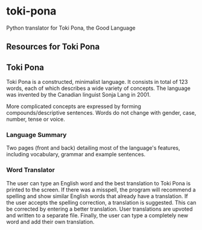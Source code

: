 # toki-pona
Python translator for Toki Pona, the Good Language

## Resources for Toki Pona

## Toki Pona

Toki Pona is a constructed, minimalist language. It consists in total of 123 words, each of which describes a wide variety of concepts. The language was invented by the Canadian linguist Sonja Lang in 2001.

More complicated concepts are expressed by forming compounds/descriptive sentences. Words do not change with gender, case, number, tense or voice.

### Language Summary

Two pages (front and back) detailing most of the language's features, including vocabulary, grammar and example sentences.

### Word Translator

The user can type an English word and the best translation to Toki Pona is printed to the screen. If there was a misspell, the program will recommend a spelling and show similar English words that already have a translation. If the user accepts the spelling correction, a translation is suggested. This can be corrected by entering a better translation. User translations are upvoted and written to a separate file. Finally, the user can type a completely new word and add their own translation.
